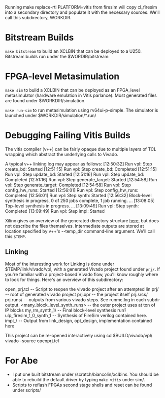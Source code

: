 
Running make replace-rtl PLATFORM=vitis from firesim will copy cl_firesim into a secondary directory
and populate it with the necessary sources. We'll call this subdirectory, WORKDIR.

# Bitstream Builds

`make bitstream` to build an XCLBIN that can be deployed to a U250. Bitstream builds run under the $WORDIR/bitstream

# FPGA-level Metasimulation

`make sim` to build a XCLBIN that can be deployed as an FPGA\_level metasimulator (hardware emulation in Vitis parlance). Most generated
files are found under $WORKDIR/simulation.

`make run-sim` to run metasimulation using rv64ui-p-simple. The simulator is launched under $WORKDIR/simulation/*.run/

# Debugging Failing Vitis Builds

The vitis compiler (v++) can be fairly opaque due to multiple layers of TCL
wrapping which abstract the underlying calls to Vivado.

A typical v++ linking log may appear as follows:
[12:50:32] Run vpl: Step create_bd: Started
[12:51:15] Run vpl: Step create_bd: Completed
[12:51:15] Run vpl: Step update_bd: Started
[12:51:16] Run vpl: Step update_bd: Completed
[12:51:16] Run vpl: Step generate_target: Started
[12:54:58] Run vpl: Step generate_target: Completed
[12:54:58] Run vpl: Step config_hw_runs: Started
[12:56:01] Run vpl: Step config_hw_runs: Completed
[12:56:01] Run vpl: Step synth: Started
[12:56:32] Block-level synthesis in progress, 0 of 250 jobs complete, 1 job running.
...
[13:08:05] Top-level synthesis in progress.
...
[13:09:49] Run vpl: Step synth: Completed
[13:09:49] Run vpl: Step impl: Started

Xilinx gives an overview of the generated directory structure
[here](https://www.xilinx.com/html_docs/xilinx2021_1/vitis_doc/output_dir.html),
but does not describe the files themselves. Intermediate outputs are stored at
location specified by v++'s --temp_dir command-line argument. We'll call this `$TEMP`.

## Linking
Most of the interesting work for Linking is done under $TEMP/link/vivado/vpl,
with a generated Vivado project found under `prj/`.  If you're familiar with a
project-based Vivado flow, you'll know roughly where to look for things.
Here's an overview of this subdirectory:

open\_prj.tcl -- Script to reopen the vivado project after an attempted lin
prj/ -- root of generated vivado project
   prj.xpr -- the project itself
   prj.srcs/
   prj.runs/ -- outputs from various vivado steps. See runme.log in each subdir output.
        <many_block_level_synth_runs> --  the outer project uses at ton of IP blocks
        my_rm_synth_1/ -- Final block-level synthesis run?
        ulp_firesim_1_0_synth_1 -- Synthesis of FireSim verilog contained here.
        impl_<N>/ -- Output from link_design, opt_design, implementation contained here



This project can be re-opened interactively using
cd $BUILD/vivado/vpl/
vivado -source openprj.tcl

# For Abe

- I put one built bitstream under /scratch/biancolin/xclbins. You should be able to rebuild the default driver
  by typing `make vitis` under sim/.
- Scripts to reflash FPGAs second stage shells and reset can be found under scripts/


